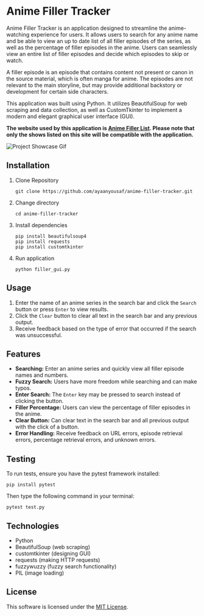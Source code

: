 # Anime Filler Tracker

Anime Filler Tracker is an application designed to streamline the anime-watching experience for users. It allows users to search for any anime name and be able to view an up to date list of all filler episodes of the series, as well as the percentage of filler episodes in the anime. Users can seamlessly view an entire list of filler episodes and decide which episodes to skip or watch.

A filler episode is an episode that contains content not present or canon in the source material, which is often manga for anime. The episodes are not relevant to the main storyline, but may provide additional backstory or development for certain side characters.

This application was built using Python. It utilizes BeautifulSoup for web scraping and data collection, as well as CustomTkinter to implement a modern and elegant graphical user interface (GUI).

**The website used by this application is [Anime Filler List](https://animefillerlist.com). 
Please note that only the shows listed on this site will be compatible with the application.**

![Project Showcase Gif](/public/anime_filler_tracker.gif)

## Installation 
1. Clone Repository
     ```
     git clone https://github.com/ayaanyousaf/anime-filler-tracker.git
     ```
3. Change directory
     ```
     cd anime-filler-tracker
     ```
5. Install dependencies
     ```
     pip install beautifulsoup4
     pip install requests
     pip install customtkinter
     ```

7. Run application
     ```
     python filler_gui.py
     ```

## Usage 
1. Enter the name of an anime series in the search bar and click the `Search` button or press `Enter` to view results.
2. Click the `Clear` button to clear all text in the search bar and any previous output.
3. Receive feedback based on the type of error that occurred if the search was unsuccessful.

## Features
- **Searching:** Enter an anime series and quickly view all filler episode names and numbers.
- **Fuzzy Search:** Users have more freedom while searching and can make typos.
- **Enter Search:** The `Enter` key may be pressed to search instead of clicking the button.
- **Filler Percentage:** Users can view the percentage of filler episodes in the anime.
- **Clear Button:** Can clear text in the search bar and all previous output with the click of a button.
- **Error Handling:** Receive feedback on URL errors, episode retrieval errors, percentage retrieval errors, and unknown errors.

## Testing 
To run tests, ensure you have the pytest framework installed: 
```
pip install pytest
```
Then type the following command in your terminal: 
```
pytest test.py
```

## Technologies 
- Python
- BeautifulSoup (web scraping)
- customtkinter (designing GUI)
- requests (making HTTP requests)
- fuzzywuzzy (fuzzy search functionality)
- PIL (image loading) 

## License 
This software is licensed under the [MIT License](LICENSE).
